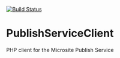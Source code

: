 [![Build Status](https://travis-ci.org/balihoo/publish-service-client.png?branch=master)](https://travis-ci.org/balihoo/publish-service-client)

PublishServiceClient
====================

PHP client for the Microsite Publish Service
